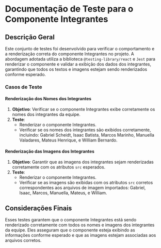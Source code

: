 # Documentação de Teste para o Componente Integrantes

## Descrição Geral

Este conjunto de testes foi desenvolvido para verificar o comportamento e a renderização correta do componente Integrantes no projeto. A abordagem adotada utiliza a biblioteca `@testing-library/react` e `Jest` para renderizar o componente e validar a exibição dos dados dos integrantes, garantindo que todos os textos e imagens estejam sendo renderizados conforme esperado.

### Casos de Teste

#### Renderização dos Nomes dos Integrantes

1. **Objetivo**: Verificar se o componente Integrantes exibe corretamente os nomes dos integrantes da equipe.
2. **Teste**:
    - Renderizar o componente Integrantes.
    - Verificar se os nomes dos integrantes são exibidos corretamente, incluindo: Gabriel Scheidt, Isaac Batista, Marcos Marinho, Manuella Valadares, Mateus Henrique, e William Bernardo.

#### Renderização das Imagens dos Integrantes

1. **Objetivo**: Garantir que as imagens dos integrantes sejam renderizadas corretamente com os atributos `src` esperados.
2. **Teste**:
    - Renderizar o componente Integrantes.
    - Verificar se as imagens são exibidas com os atributos `src` corretos correspondentes aos arquivos de imagem importados: Gabriel, Isaac, Marcos, Manuella, Mateus, e William.

## Considerações Finais

Esses testes garantem que o componente Integrantes está sendo renderizado corretamente com todos os nomes e imagens dos integrantes da equipe. Eles asseguram que o componente esteja exibindo as informações conforme esperado e que as imagens estejam associadas aos arquivos corretos.
